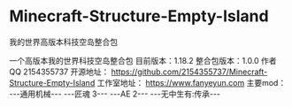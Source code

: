 # Minecraft-Structure-Empty-Island
我的世界高版本科技空岛整合包

一个高版本我的世界科技空岛整合包
目前版本：1.18.2     整合包版本：1.0.0
作者QQ 2154355737
开源地址：
https://github.com/2154355737/Minecraft-Structure-Empty-Island
工作室地址：
https://www.fanyeyun.com
主要mod：
---通用机械---
---匠魂 3---
---AE 2---
---无中生有:传承---
